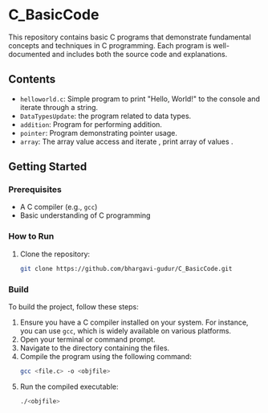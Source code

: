 # C_BasicCode

This repository contains basic C programs that demonstrate fundamental concepts and techniques in C programming. Each program is well-documented and includes both the source code and explanations.

## Contents
- `helloworld.c`: Simple program to print "Hello, World!" to the console and iterate through a string.
- `DataTypesUpdate`: the program related to data types.
- `addition`: Program for performing addition.
- `pointer`: Program demonstrating pointer usage.
- `array`: The array value access and iterate , print array of values .

## Getting Started

### Prerequisites
- A C compiler (e.g., `gcc`)
- Basic understanding of C programming

### How to Run
1. Clone the repository:
   ```sh
   git clone https://github.com/bhargavi-gudur/C_BasicCode.git


### Build
To build the project, follow these steps:

1. Ensure you have a C compiler installed on your system. For instance, you can use `gcc`, which is widely available on various platforms.
2. Open your terminal or command prompt.
3. Navigate to the directory containing the files.
4. Compile the program using the following command:
    ```sh
    gcc <file.c> -o <objfile>
    ```
5. Run the compiled executable:
    ```sh
    ./<objfile>
    ```